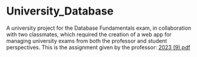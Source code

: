 # University_Database
A university project for the Database Fundamentals exam, in collaboration with two classmates, which required the creation of a web app for managing university exams from both the professor and student perspectives.
This is the assignment given by the professor: [2023 (9).pdf](https://github.com/nicopiri/University_Database/files/12717460/2023.9.pdf)
